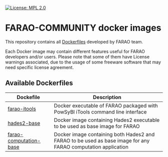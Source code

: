 [![License: MPL 2.0](https://img.shields.io/badge/License-MPL%202.0-brightgreen.svg)](https://opensource.org/licenses/MPL-2.0)

# FARAO-COMMUNITY docker images

This repository contains all [Dockerfiles](https://docs.docker.com/engine/reference/builder/) developed by FARAO team.

Each Docker image may contain different features useful for FARAO developers and/or users. Please note that some of
them have License warnings associated, due to the usage of some freeware software that may need specific license agreement.

## Available Dockerfiles

| Dockefile                                          | Description                                                                                                  |
| -------------------------------------------------- | ------------------------------------------------------------------------------------------------------------ |
| [farao-itools](farao-itools)                       | Docker executable of FARAO packaged with PowSyBl iTools command line interface                               |
| [hades2-base](hades2-base)                         | Docker image containing Hades2 executable to be used as base image for FARAO                                 |
| [farao-computation-base](farao-computation-base)   | Docker image containing both Hades2 and FARAO to be used as base image for any FARAO computation application |

